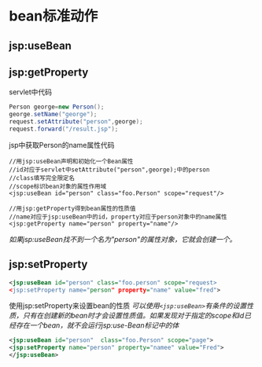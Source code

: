 # bean标准动作
## jsp:useBean
## jsp:getProperty
servlet中代码 

```java
Person george=new Person();
george.setName("george");
request.setAttribute("person",george);
request.forward("/result.jsp");
```
jsp中获取Person的name属性代码   

    //用jsp:useBean声明和初始化一个Bean属性
    //id对应于servlet中setAttribute("person",george);中的person
    //class填写完全限定名
    //scope标识bean对象的属性作用域
    <jsp:useBean id="person" class="foo.Person" scope="request"/>
    
    //用jsp:getProperty得到bean属性的性质值
    //name对应于jsp:useBean中的id，property对应于person对象中的name属性
    <jsp:getProperty name="person" property="name"/>
*如果jsp:useBean找不到一个名为"person"的属性对象，它就会创建一个。*
## jsp:setProperty
```xml
<jsp:useBean id="person" class="foo.person" scope="request>
<jsp:setProperty name="person" property="name" value="fred">
```
使用jsp:setProperty来设置bean的性质
*可以使用`<jsp:useBean>`有条件的设置性质，只有在创建新的bean时才会设置性质值。如果发现对于指定的scope和id已经存在一个bean，就不会运行jsp:use-Bean标记中的体*    

```xml
<jsp:useBean id="person"  class="foo.Person" scope="page">
<jsp:setProperty name="person" property="namee" value="Fred">
</jsp:useBean>
```
